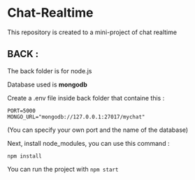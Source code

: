 # Chat-Realtime
This repository is created to a mini-project of chat realtime

## BACK :

The back folder is for node.js

Database used is **mongodb**

Create a .env file inside back folder that containe this :
```
PORT=5000
MONGO_URL="mongodb://127.0.0.1:27017/mychat"
```
(You can specify your own port and the name of the database)

Next, install node_modules, you can use this command : 
```
npm install
```
You can run the project with ```npm start```
